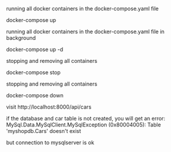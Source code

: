 running all docker containers in the docker-compose.yaml file

docker-compose up



running all docker containers in the docker-compose.yaml file in background

docker-compose up -d



stopping and removing all containers

docker-compose stop 



stopping and removing all containers

docker-compose down 



visit http://localhost:8000/api/cars


if the database and car table is not created, you will get an error:
MySql.Data.MySqlClient.MySqlException (0x80004005): Table 'myshopdb.Cars' doesn't exist

but connection to mysqlserver is ok